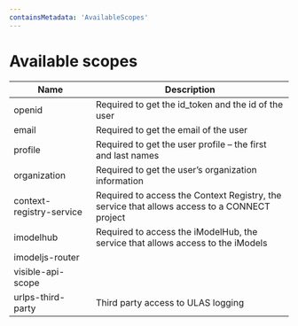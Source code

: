 ```yaml
---
containsMetadata: 'AvailableScopes'
---
```



# Available scopes

| Name                     | Description                                                                                  |
|--------------------------|----------------------------------------------------------------------------------------------|
| openid                   | Required to get the id_token and the id of the user                                          |
| email                    | Required to get the email of the user                                                        |
| profile                  | Required to get the user profile – the first and last names                                  |
| organization             | Required to get the user’s organization information                                          |
| context-registry-service | Required to access the Context Registry, the service that allows access to a CONNECT project |
| imodelhub                | Required to access the iModelHub, the service that allows access to the iModels              |
| imodeljs-router          |                                                                                              |
| visible-api-scope        |                                                                                              |
| urlps-third-party        | Third party access to ULAS logging                                                           |
